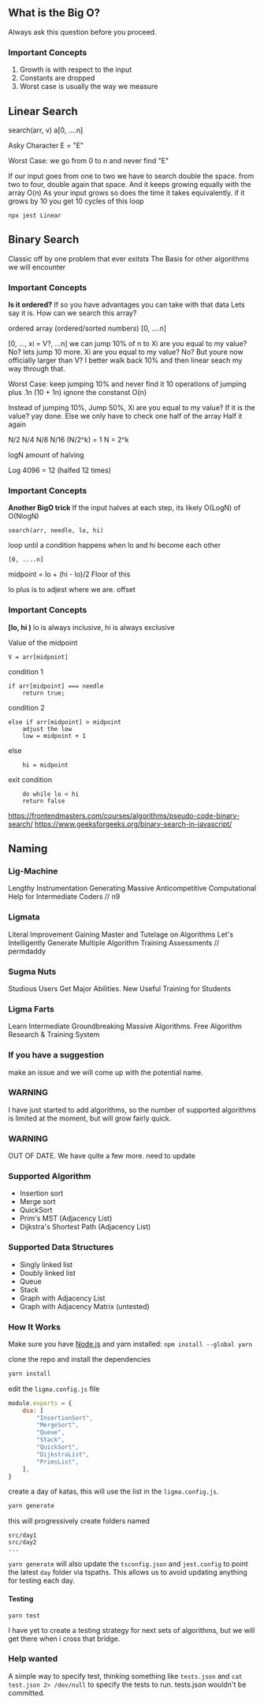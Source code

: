 ## What is the Big O?
Always ask this question before you proceed.

### Important Concepts
1. Growth is with respect to the input
2. Constants are dropped
3. Worst case is usually the way we measure

## Linear Search
search(arr, v)
a[0, ....n]

Asky Character
E = "E" 

Worst Case: we go from 0 to n and never find "E"

If our input goes from one to two we have to search double the space. 
from two to four, double again that space. And it keeps growing equally with the array
O(n) 
As your input grows so does the time it takes equivalently. if it grows by 10 you get 10 cycles of this loop

```
npx jest Linear
```

## Binary Search
Classic off by one problem that ever exitsts
The Basis for other algorithms we will encounter

### Important Concepts
**Is it ordered?** If so you have advantages you can take with that data
Lets say it is. How can we search this array?

ordered array (ordered/sorted numbers)
[0, ....n]

[0, ..., xi = V?, ...n]
we can jump 10% of n to Xi are you equal to my value? No?
lets jump 10 more. Xi are you equal to my value? No? But youre now officially larger than V?
I better walk back 10% and then linear seach my way through that.


Worst Case: keep jumping 10% and never find it
10 operations of jumping plus .1n
(10 + 1n) ignore the constanst
O(n)

Instead of jumping 10%, Jump 50%, Xi are you equal to my value?
If it is the value? yay done.
Else we only have to check one half of the array
Half it again

N/2
N/4
N/8
N/16
(N/2^k) = 1
N = 2^k

logN amount of halving

Log 4096 = 12 (halfed 12 times)

### Important Concepts
**Another BigO trick** If the input halves at each step, its likely O(LogN) of O(NlogN)

```
search(arr, needle, lo, hi)
```

loop until a condition happens
when lo and hi become each other
```
[0, ....n]
```

midpoint = lo + (hi - lo)/2 Floor of this

lo plus is to adjest where we are. offset

### Important Concepts
**[lo, hi )** lo is always inclusive, hi is always exclusive

Value of the midpoint
```
V = arr[midpoint]
```
condition 1
```
if arr[midpoint] === needle
    return true;
```

condition 2
```
else if arr[midpoint] > midpoint
    adjust the low
    low = midpoint + 1
```

else 
```
    hi = midpoint

```

exit condition
```
    do while lo < hi
    return false
```


https://frontendmasters.com/courses/algorithms/pseudo-code-binary-search/
https://www.geeksforgeeks.org/binary-search-in-javascript/







## Naming
### Lig-Machine
Lengthy Instrumentation Generating Massive Anticompetitive Computational Help for Intermediate Coders // n9

### Ligmata
Literal Improvement Gaining Master and Tutelage on Algorithms
Let's Intelligently Generate Multiple Algorithm Training Assessments // permdaddy

### Sugma Nuts
Studious Users Get Major Abilities. New Useful Training for Students

### Ligma Farts
Learn Intermediate Groundbreaking Massive Algorithms. Free Algorithm Research & Training System


### If you have a suggestion
make an issue and we will come up with the potential name.

### WARNING
I have just started to add algorithms, so the number of supported algorithms is
limited at the moment, but will grow fairly quick.

### WARNING
OUT OF DATE.  We have quite a few more.  need to update
### Supported Algorithm
* Insertion sort
* Merge sort
* QuickSort
* Prim's MST (Adjacency List)
* Dijkstra's Shortest Path (Adjacency List)

### Supported Data Structures
* Singly linked list
* Doubly linked list
* Queue
* Stack
* Graph with Adjacency List
* Graph with Adjacency Matrix (untested)

### How It Works

Make sure you have [Node.js](https://nodejs.org/en/) and yarn installed: `npm install --global yarn`

clone the repo and install the dependencies

```bash
yarn install
```

edit the `ligma.config.js` file
```javascript
module.exports = {
    dsa: [
        "InsertionSort",
        "MergeSort",
        "Queue",
        "Stack",
        "QuickSort",
        "DijkstraList",
        "PrimsList",
    ],
}
```

create a day of katas, this will use the list in the `ligma.config.js`.
```bash
yarn generate
```

this will progressively create folders named

```
src/day1
src/day2
...
```

`yarn generate` will also update the `tsconfig.json` and `jest.config` to point
the latest `day` folder via tspaths.  This allows us to avoid updating anything
for testing each day.

#### Testing
```
yarn test
```

I have yet to create a testing strategy for next sets of algorithms, but we
will get there when i cross that bridge.

### Help wanted
A simple way to specify test, thinking something like `tests.json` and `cat
test.json 2> /dev/null` to specify the tests to run.  tests.json wouldn't be
committed.
